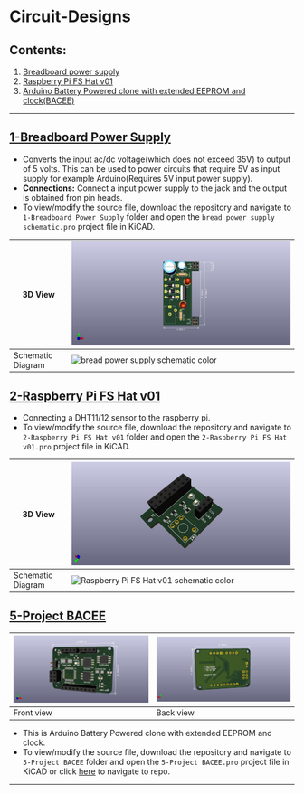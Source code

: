 # Circuit-Designs

## Contents:
1. [Breadboard power supply](#1-breadboard-power-supply)
2. [Raspberry Pi FS Hat v01](#2-raspberry-pi-fs-hat-v01)
3. [Arduino Battery Powered clone with extended EEPROM and clock(BACEE)](#5-project-bacee)

---

## [1-Breadboard Power Supply](#contents)

- Converts the input ac/dc voltage(which does not exceed 35V) to output of 5 volts. This can be used to power circuits that require 5V as input supply for example Arduino(Requires 5V input power supply).
- **Connections:** Connect a input power supply to the jack and the output is obtained fron pin heads.
- To view/modify the source file, download the repository and navigate to `1-Breadboard Power Supply` folder and open the `bread power supply schematic.pro` project file in KiCAD.

|3D View|![bread power supply pcb](https://github.com/Ikarthikmb/Circuit-Designs/blob/master/1-Bread%20Power%20Supply/Prints/bread%20power%20supply%20pcb.jpg "Click to view image")|
|---|---|
|Schematic Diagram| ![bread power supply schematic color](https://github.com/Ikarthikmb/Circuit-Designs/blob/master/1-Bread%20Power%20Supply/Prints/bread%20power%20supply%20schematic%20color.jpg "Click to view image")|

## [2-Raspberry Pi FS Hat v01](#contents)

- Connecting a DHT11/12 sensor to the raspberry pi. 
- To view/modify the source file, download the repository and navigate to `2-Raspberry Pi FS Hat v01` folder and open the `2-Raspberry Pi FS Hat v01.pro` project file in KiCAD.

|3D View|![Raspberry Pi FS Hat v01 pcb](https://raw.githubusercontent.com/Ikarthikmb/Circuit-Designs/master/2-Raspberry%20Pi%20FS%20Hat%20v01/2-Raspberry%20Pi%20FS%20Hat%20v01.jpg "Click to view image")|
|---|---|
|Schematic Diagram| ![Raspberry Pi FS Hat v01 schematic color](https://github.com/Ikarthikmb/Circuit-Designs/blob/master/2-Raspberry%20Pi%20FS%20Hat%20v01/Raspberry%20Pi%20FS%20Hat%20v01%20schematic%20color.jpg "Click to view image")|

## [5-Project BACEE](#contents)

|![front view](https://raw.githubusercontent.com/Ikarthikmb/Circuit-Designs/master/5-Project%20BACEE/5-Project%20BACEE-3D%20view%20front.jpg)|![Back view](https://raw.githubusercontent.com/Ikarthikmb/Circuit-Designs/master/5-Project%20BACEE/5-Project%20BACEE-3D%20view%20back.jpg)|
|---|---|
|Front view|Back view|

- This is Arduino Battery Powered clone with extended EEPROM and clock. 
- To view/modify the source file, download the repository and navigate to `5-Project BACEE` folder and open the `5-Project BACEE.pro` project file in KiCAD or click [here](https://github.com/Ikarthikmb/Circuit-Designs/tree/master/5-Project%20BACEE) to navigate to repo.

---
